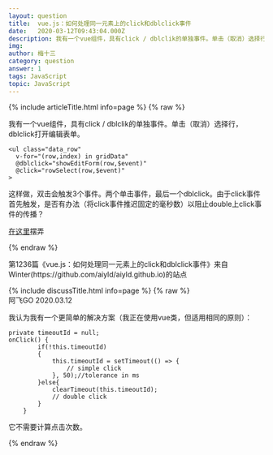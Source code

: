 ```yaml
---
layout: question
title:  vue.js：如何处理同一元素上的click和dblclick事件
date:   2020-03-12T09:43:04.000Z
description: 我有一个vue组件，具有click / dblclik的单独事件。单击（取消）选择行，dblclick打开编辑表单。<ul class="data_r...
img: 
author: 梅十三
category: question
answer: 1
tags: JavaScript
topic: JavaScript
---
```

<div class="article-root">
  <div class="article">
    {% include articleTitle.html info=page %}
    {% raw %}
    <div class="article-content"><p><font style="vertical-align: inherit;"><font style="vertical-align: inherit;">我有一个vue组件，具有click / dblclik的单独事件。</font><font style="vertical-align: inherit;">单击（取消）选择行，dblclick打开编辑表单。</font></font></p>

<pre><code>&lt;ul class="data_row"<font></font>
  v-for="(row,index) in gridData"<font></font>
  @dblclick="showEditForm(row,$event)"<font></font>
  @click="rowSelect(row,$event)"<font></font>
&gt;<font></font>
</code></pre>

<p><font style="vertical-align: inherit;"><font style="vertical-align: inherit;">这样做，双击会触发3个事件。</font><font style="vertical-align: inherit;">两个单击事件，最后一个dblclick。</font><font style="vertical-align: inherit;">由于click事件首先触发，是否有办法（将click事件推迟固定的毫秒数）以阻止double上click事件的传播？</font></font></p>

<p><font style="vertical-align: inherit;"><a href="https://jsfiddle.net/kjtkzgvp/" rel="noreferrer"><font style="vertical-align: inherit;">在这里</font></a><font style="vertical-align: inherit;">摆弄</font></font><a href="https://jsfiddle.net/kjtkzgvp/" rel="noreferrer"><font style="vertical-align: inherit;"></font></a></p></div>
    {% endraw %}
  </div>
  <p class="winter_mark">第1236篇《vue.js：如何处理同一元素上的click和dblclick事件》来自Winter(https://github.com/aiyld/aiyld.github.io)的站点</p>
  <div class="discuss-wrapper">
    {% include discussTitle.html info=page %}
    {% raw %}
    <div class="discuss-item">
        <div class="discuss-parent">
          <div class="discuss-meta">
            <span class="discuss-user">阿飞GO</span>
            <span class="discuss-time">2020.03.12</span>
          </div>
          <div class="discuss-comment"><p><font style="vertical-align: inherit;"><font style="vertical-align: inherit;">我认为我有一个更简单的解决方案（我正在使用vue类，但适用相同的原则）：</font></font></p>

<pre><code>private timeoutId = null;<font></font>
onClick() {<font></font>
        if(!this.timeoutId)<font></font>
        {<font></font>
            this.timeoutId = setTimeout(() =&gt; {<font></font>
                // simple click<font></font>
            }, 50);//tolerance in ms<font></font>
        }else{<font></font>
            clearTimeout(this.timeoutId);<font></font>
            // double click<font></font>
        }<font></font>
    }<font></font>
</code></pre>

<p><font style="vertical-align: inherit;"><font style="vertical-align: inherit;">它不需要计算点击次数。</font></font></p></div>
        </div></div>
    {% endraw %}
  </div>
<div>

